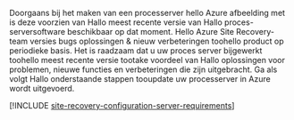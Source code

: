 
Doorgaans bij het maken van een processerver hello Azure afbeelding met is deze voorzien van Hallo meest recente versie van Hallo proces-serversoftware beschikbaar op dat moment. Hello Azure Site Recovery-team versies bugs oplossingen & nieuw verbeteringen toohello product op periodieke basis. Het is raadzaam dat u uw proces server bijgewerkt toohello meest recente versie tootake voordeel van Hallo oplossingen voor problemen, nieuwe functies en verbeteringen die zijn uitgebracht. Ga als volgt Hallo onderstaande stappen tooupdate uw processerver in Azure wordt uitgevoerd.

[!INCLUDE [site-recovery-configuration-server-requirements](site-recovery-vmware-upgrade-process-server-internal.md)]
